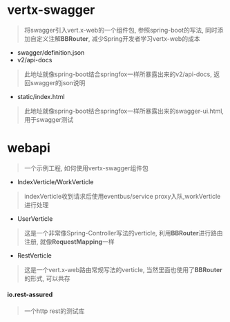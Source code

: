 # vertx-swagger
> 将swagger引入vert.x-web的一个组件包, 参照spring-boot的写法, 同时添加自定义注解**BBRouter**, 减少Spring开发者学习vertx-web的成本

* swagger/definition.json
* v2/api-docs
> 此地址就像spring-boot结合springfox一样所暴露出来的v2/api-docs, 返回swagger的json说明
* static/index.html 
> 此地址就像spring-boot结合springfox一样所暴露出来的swagger-ui.html, 用于swagger测试 

# webapi
> 一个示例工程, 如何使用vertx-swagger组件包
* IndexVerticle/WorkVerticle
> indexVerticle收到请求后使用eventbus/service proxy入队,workVerticle进行处理
* UserVerticle
> 这是一个非常像Spring-Controller写法的verticle, 利用**BBRouter**进行路由注册, 就像**RequestMapping**一样
* RestVerticle
> 这是一个vert.x-web路由常规写法的verticle, 当然里面也使用了**BBRouter**的形式, 可以共存 

#### io.rest-assured 
> 一个http rest的测试库